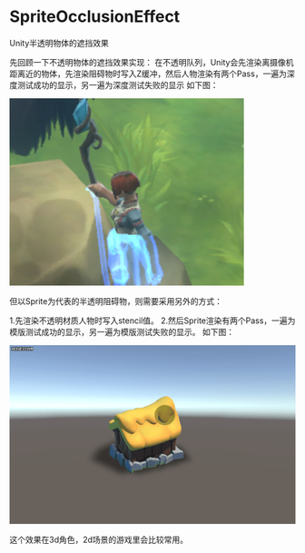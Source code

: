 # SpriteOcclusionEffect
Unity半透明物体的遮挡效果

先回顾一下不透明物体的遮挡效果实现：
在不透明队列，Unity会先渲染离摄像机距离近的物体，先渲染阻碍物时写入Z缓冲，然后人物渲染有两个Pass，一遍为深度测试成功的显示，另一遍为深度测试失败的显示
如下图：

![pic](https://github.com/CharlesFeng207/SpriteOcclusionEffect/blob/master/Pic/1.png)



但以Sprite为代表的半透明阻碍物，则需要采用另外的方式：

1.先渲染不透明材质人物时写入stencil值。
2.然后Sprite渲染有两个Pass，一遍为模版测试成功的显示，另一遍为模版测试失败的显示。
如下图：

![pic](https://github.com/CharlesFeng207/SpriteOcclusionEffect/blob/master/Pic/2.gif)


这个效果在3d角色，2d场景的游戏里会比较常用。
